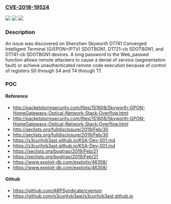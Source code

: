 ### [CVE-2018-19524](https://cve.mitre.org/cgi-bin/cvename.cgi?name=CVE-2018-19524)
![](https://img.shields.io/static/v1?label=Product&message=n%2Fa&color=blue)
![](https://img.shields.io/static/v1?label=Version&message=n%2Fa&color=blue)
![](https://img.shields.io/static/v1?label=Vulnerability&message=n%2Fa&color=brighgreen)

### Description

An issue was discovered on Shenzhen Skyworth DT741 Converged Intelligent Terminal (G/EPON+IPTV) SDOTBGN1, DT721-cb SDOTBGN1, and DT741-cb SDOTBGN1 devices. A long password to the Web_passwd function allows remote attackers to cause a denial of service (segmentation fault) or achieve unauthenticated remote code execution because of control of registers S0 through S4 and T4 through T7.

### POC

#### Reference
- http://packetstormsecurity.com/files/151608/Skyworth-GPON-HomeGateways-Optical-Network-Stack-Overflow.html
- http://packetstormsecurity.com/files/151608/Skyworth-GPON-HomeGateways-Optical-Network-Stack-Overflow.html
- http://seclists.org/fulldisclosure/2019/Feb/30
- http://seclists.org/fulldisclosure/2019/Feb/30
- https://s3curityb3ast.github.io/KSA-Dev-001.md
- https://s3curityb3ast.github.io/KSA-Dev-001.md
- https://seclists.org/bugtraq/2019/Feb/21
- https://seclists.org/bugtraq/2019/Feb/21
- https://www.exploit-db.com/exploits/46358/
- https://www.exploit-db.com/exploits/46358/

#### Github
- https://github.com/ARPSyndicate/cvemon
- https://github.com/s3curityb3ast/s3curityb3ast.github.io

